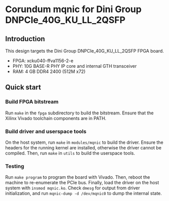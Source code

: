 # Corundum mqnic for Dini Group DNPCIe_40G_KU_LL_2QSFP

## Introduction

This design targets the Dini Group DNPCIe_40G_KU_LL_2QSFP FPGA board.

* FPGA: xcku040-ffva1156-2-e
* PHY: 10G BASE-R PHY IP core and internal GTH transceiver
* RAM: 4 GB DDR4 2400 (512M x72)

## Quick start

### Build FPGA bitstream

Run `make` in the `fpga` subdirectory to build the bitstream.  Ensure that the Xilinx Vivado toolchain components are in PATH.

### Build driver and userspace tools

On the host system, run `make` in `modules/mqnic` to build the driver.  Ensure the headers for the running kernel are installed, otherwise the driver cannot be compiled.  Then, run `make` in `utils` to build the userspace tools.

### Testing

Run `make program` to program the board with Vivado.  Then, reboot the machine to re-enumerate the PCIe bus.  Finally, load the driver on the host system with `insmod mqnic.ko`.  Check `dmesg` for output from driver initialization, and run `mqnic-dump -d /dev/mqnic0` to dump the internal state.
